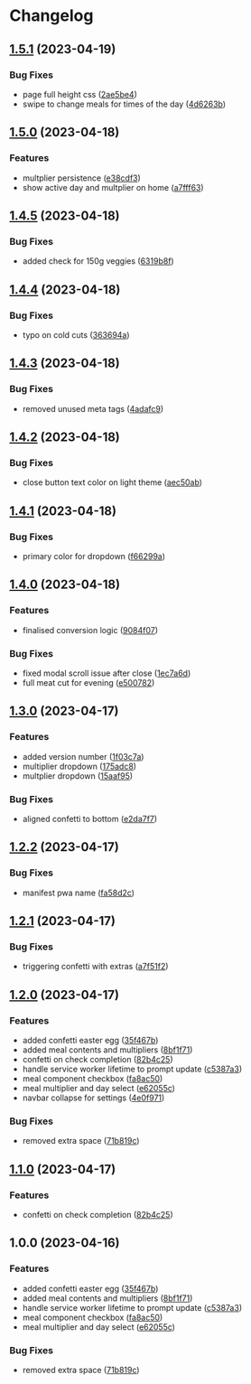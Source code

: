 # Changelog

## [1.5.1](https://github.com/opazupa/cracker-app/compare/v1.5.0...v1.5.1) (2023-04-19)


### Bug Fixes

* page full height css ([2ae5be4](https://github.com/opazupa/cracker-app/commit/2ae5be40e8c6b37d4e4ef2b6398d80958bd21b54))
* swipe to change meals for times of the day ([4d6263b](https://github.com/opazupa/cracker-app/commit/4d6263bd523b9abbcdbb7169d956b5b0b3713ac0))

## [1.5.0](https://github.com/opazupa/cracker-app/compare/v1.4.5...v1.5.0) (2023-04-18)


### Features

* multplier persistence ([e38cdf3](https://github.com/opazupa/cracker-app/commit/e38cdf3c1dc406601b45d1587146323de8c3c0b5))
* show active day and multplier on home ([a7fff63](https://github.com/opazupa/cracker-app/commit/a7fff63cff0522c6d61cf4c3e271ed15e5194e7a))

## [1.4.5](https://github.com/opazupa/cracker-app/compare/v1.4.4...v1.4.5) (2023-04-18)


### Bug Fixes

* added check for 150g veggies ([6319b8f](https://github.com/opazupa/cracker-app/commit/6319b8f19a0c69803c52fc537225becc11a0f1c9))

## [1.4.4](https://github.com/opazupa/cracker-app/compare/v1.4.3...v1.4.4) (2023-04-18)


### Bug Fixes

* typo on cold cuts ([363694a](https://github.com/opazupa/cracker-app/commit/363694a71be6431e01bbf846bdfb34889d5d28ca))

## [1.4.3](https://github.com/opazupa/cracker-app/compare/v1.4.2...v1.4.3) (2023-04-18)


### Bug Fixes

* removed unused meta tags ([4adafc9](https://github.com/opazupa/cracker-app/commit/4adafc92ceb1e648efa1f6eb6a893c48ab5acc68))

## [1.4.2](https://github.com/opazupa/cracker-app/compare/v1.4.1...v1.4.2) (2023-04-18)


### Bug Fixes

* close button text color on light theme ([aec50ab](https://github.com/opazupa/cracker-app/commit/aec50abcdee3fedd98a705f0d67b351a0a930122))

## [1.4.1](https://github.com/opazupa/cracker-app/compare/v1.4.0...v1.4.1) (2023-04-18)


### Bug Fixes

* primary color for dropdown ([f66299a](https://github.com/opazupa/cracker-app/commit/f66299a6428a6bd48e1a1422e6330fd163f29c18))

## [1.4.0](https://github.com/opazupa/cracker-app/compare/v1.3.0...v1.4.0) (2023-04-18)


### Features

* finalised conversion logic ([9084f07](https://github.com/opazupa/cracker-app/commit/9084f0746e4a9e351f296b0248b813f421a285f2))


### Bug Fixes

* fixed modal scroll issue after close ([1ec7a6d](https://github.com/opazupa/cracker-app/commit/1ec7a6d698cb2855cadc217f770f3bd22bbb3c7c))
* full meat cut for evening ([e500782](https://github.com/opazupa/cracker-app/commit/e50078262f5b51a67c55e5e0f7802a7a5f7023dc))

## [1.3.0](https://github.com/opazupa/cracker-app/compare/v1.2.2...v1.3.0) (2023-04-17)


### Features

* added version number ([1f03c7a](https://github.com/opazupa/cracker-app/commit/1f03c7ab7376d5a0cf17890830fd3c4fab78bbff))
* multiplier dropdown ([175adc8](https://github.com/opazupa/cracker-app/commit/175adc8656a44ef2aac5fa0d9d9e42e04f883dc7))
* multplier dropdown ([15aaf95](https://github.com/opazupa/cracker-app/commit/15aaf952c2d4bb4394bcb25e0e3444d08f2a68e6))


### Bug Fixes

* aligned confetti to bottom ([e2da7f7](https://github.com/opazupa/cracker-app/commit/e2da7f7fc33127a0d7d1476f53f9528e7ba4c50b))

## [1.2.2](https://github.com/opazupa/cracker-app/compare/v1.2.1...v1.2.2) (2023-04-17)


### Bug Fixes

* manifest pwa name ([fa58d2c](https://github.com/opazupa/cracker-app/commit/fa58d2c7610848ca8c5b19f697f1979a5c84d4d9))

## [1.2.1](https://github.com/opazupa/cracker-app/compare/v1.2.0...v1.2.1) (2023-04-17)


### Bug Fixes

* triggering confetti with extras ([a7f51f2](https://github.com/opazupa/cracker-app/commit/a7f51f25958ce3b1ca31c2204a68ddc3e63c1965))

## [1.2.0](https://github.com/opazupa/cracker-app/compare/v1.1.0...v1.2.0) (2023-04-17)


### Features

* added confetti easter egg ([35f467b](https://github.com/opazupa/cracker-app/commit/35f467b3205514a4817deb44c8f0b1020062b9c7))
* added meal contents and multipliers ([8bf1f71](https://github.com/opazupa/cracker-app/commit/8bf1f7166e5e5c62cdac074ceb9b0a62fdcf0ec5))
* confetti on check completion ([82b4c25](https://github.com/opazupa/cracker-app/commit/82b4c2522403733ba9f43bfe209b107daa4989e6))
* handle service worker lifetime to prompt update ([c5387a3](https://github.com/opazupa/cracker-app/commit/c5387a3e771f4c8e1b892f23621b3aa16ee880a1))
* meal component checkbox ([fa8ac50](https://github.com/opazupa/cracker-app/commit/fa8ac50f6144172aab8ea9b5215097c45bc035f2))
* meal multiplier and day select ([e62055c](https://github.com/opazupa/cracker-app/commit/e62055cee40cf4d0cc35509e3bc89d358f9f2246))
* navbar collapse for settings ([4e0f971](https://github.com/opazupa/cracker-app/commit/4e0f971164234decaa86fb5d27edee1a06c76bc8))


### Bug Fixes

* removed extra space ([71b819c](https://github.com/opazupa/cracker-app/commit/71b819c5070797d2d536962a595f99d1b9301a32))

## [1.1.0](https://github.com/opazupa/cracker-app/compare/v1.0.0...v1.1.0) (2023-04-17)


### Features

* confetti on check completion ([82b4c25](https://github.com/opazupa/cracker-app/commit/82b4c2522403733ba9f43bfe209b107daa4989e6))

## 1.0.0 (2023-04-16)


### Features

* added confetti easter egg ([35f467b](https://github.com/opazupa/cracker-app/commit/35f467b3205514a4817deb44c8f0b1020062b9c7))
* added meal contents and multipliers ([8bf1f71](https://github.com/opazupa/cracker-app/commit/8bf1f7166e5e5c62cdac074ceb9b0a62fdcf0ec5))
* handle service worker lifetime to prompt update ([c5387a3](https://github.com/opazupa/cracker-app/commit/c5387a3e771f4c8e1b892f23621b3aa16ee880a1))
* meal component checkbox ([fa8ac50](https://github.com/opazupa/cracker-app/commit/fa8ac50f6144172aab8ea9b5215097c45bc035f2))
* meal multiplier and day select ([e62055c](https://github.com/opazupa/cracker-app/commit/e62055cee40cf4d0cc35509e3bc89d358f9f2246))


### Bug Fixes

* removed extra space ([71b819c](https://github.com/opazupa/cracker-app/commit/71b819c5070797d2d536962a595f99d1b9301a32))
